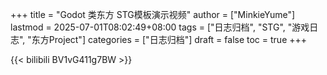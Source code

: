 +++
title = "Godot 类东方 STG模板演示视频"
author = ["MinkieYume"]
lastmod = 2025-07-01T08:02:49+08:00
tags = ["日志归档", "STG", "游戏日志", "东方Project"]
categories = ["日志归档"]
draft = false
toc = true
+++

{{< bilibili BV1vG411g7BW >}}
